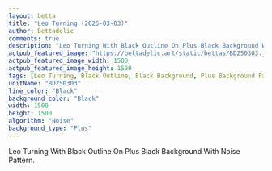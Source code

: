 ```yaml
---
layout: betta
title: "Leo Turning (2025-03-03)"
author: Bettadelic
comments: true
description: "Leo Turning With Black Outline On Plus Black Background With Noise Pattern."
actpub_featured_image: "https://bettadelic.art/static/bettas/BD250303.jpg"
actpub_featured_image_width: 1500
actpub_featured_image_height: 1500
tags: [Leo Turning, Black Outline, Black Background, Plus Background Pattern, Noise Pattern, March 2025]
unitName: "BD250303"
line_color: "Black"
background_color: "Black"
width: 1500
height: 1500
algorithm: "Noise"
background_type: "Plus"
---
```


Leo Turning With Black Outline On Plus Black Background With Noise Pattern.
